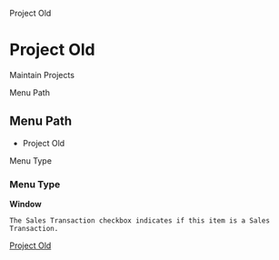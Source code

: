 
Project Old
# Project Old


Maintain Projects

Menu Path
## Menu Path



- Project Old

Menu Type
### Menu Type

**Window**

```
The Sales Transaction checkbox indicates if this item is a Sales Transaction.
```

[Project Old](../../functional-guide/window/window-project-old.md)